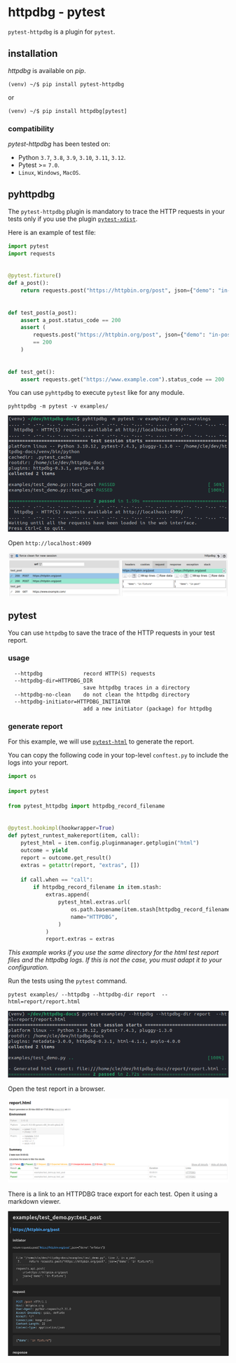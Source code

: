 # httpdbg - pytest

`pytest-httpdbg` is a plugin for `pytest`.

## installation

_httpdbg_ is available on _pip_.

```console
(venv) ~/$ pip install pytest-httpdbg
```

or

```console
(venv) ~/$ pip install httpdbg[pytest]
```

### compatibility

_pytest-httpdbg_ has been tested on:

 * Python `3.7`, `3.8`, `3.9`, `3.10`, `3.11`, `3.12`.
 * Pytest >= `7.0`.
 * `Linux`, `Windows`, `MacOS`.


## pyhttpdbg

The `pytest-httpdbg` plugin is mandatory to trace the HTTP requests in your tests only if you use the plugin [`pytest-xdist`](https://pypi.org/project/pytest-xdist/).

Here is an example of test file:

```python
import pytest
import requests


@pytest.fixture()
def a_post():
    return requests.post("https://httpbin.org/post", json={"demo": "in-fixture"})


def test_post(a_post):
    assert a_post.status_code == 200
    assert (
        requests.post("https://httpbin.org/post", json={"demo": "in-post"}).status_code
        == 200
    )


def test_get():
    assert requests.get("https://www.example.com").status_code == 200
```

You can use `pyhttpdbg` to execute `pytest` like for any module.

```console
pyhttpdbg -m pytest -v examples/
```

![pyhttpdbg console](img/pytest-1.png)

Open `http://localhost:4909`

![httpdbg web interface](img/pytest-2.png)

## pytest

You can use `httpdbg` to save the trace of the HTTP requests in your test report.

### usage

```
  --httpdbg             record HTTP(S) requests
  --httpdbg-dir=HTTPDBG_DIR
                        save httpdbg traces in a directory
  --httpdbg-no-clean    do not clean the httpdbg directory
  --httpdbg-initiator=HTTPDBG_INITIATOR
                        add a new initiator (package) for httpdbg
```

### generate report

For this example, we will use [`pytest-html`](https://pypi.org/project/pytest-html/) to generate the report.


You can copy the following code in your top-level `conftest.py` to include the logs into your report.

```python
import os

import pytest

from pytest_httpdbg import httpdbg_record_filename


@pytest.hookimpl(hookwrapper=True)
def pytest_runtest_makereport(item, call):
    pytest_html = item.config.pluginmanager.getplugin("html")
    outcome = yield
    report = outcome.get_result()
    extras = getattr(report, "extras", [])

    if call.when == "call":
        if httpdbg_record_filename in item.stash:
            extras.append(
                pytest_html.extras.url(
                    os.path.basename(item.stash[httpdbg_record_filename]),
                    name="HTTPDBG",
                )
            )
            report.extras = extras
```

_This example works if you use the same directory for the html test report files and the httpdbg logs. If this is not the case, you must adapt it to your configuration._

Run the tests using the `pytest` command.

```console
pytest examples/ --httpdbg --httpdbg-dir report  --html=report/report.html
```

![pytest console](img/pytest-report-1.png)

Open the test report in a browser.

![pytest-html](img/pytest-report-2.png)

There is a link to an HTTPDBG trace export for each test. Open it using a markdown viewer.

![httpdbg markdown export](img/pytest-report-3.png)
